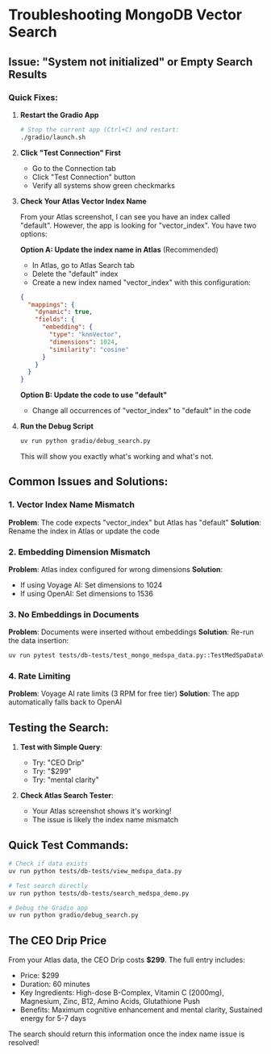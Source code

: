 # Troubleshooting MongoDB Vector Search

## Issue: "System not initialized" or Empty Search Results

### Quick Fixes:

1. **Restart the Gradio App**
   ```bash
   # Stop the current app (Ctrl+C) and restart:
   ./gradio/launch.sh
   ```

2. **Click "Test Connection" First**
   - Go to the Connection tab
   - Click "Test Connection" button
   - Verify all systems show green checkmarks

3. **Check Your Atlas Vector Index Name**
   
   From your Atlas screenshot, I can see you have an index called "default". However, the app is looking for "vector_index". You have two options:

   **Option A: Update the index name in Atlas** (Recommended)
   - In Atlas, go to Atlas Search tab
   - Delete the "default" index
   - Create a new index named "vector_index" with this configuration:
   ```json
   {
     "mappings": {
       "dynamic": true,
       "fields": {
         "embedding": {
           "type": "knnVector",
           "dimensions": 1024,
           "similarity": "cosine"
         }
       }
     }
   }
   ```

   **Option B: Update the code to use "default"**
   - Change all occurrences of "vector_index" to "default" in the code

4. **Run the Debug Script**
   ```bash
   uv run python gradio/debug_search.py
   ```
   This will show you exactly what's working and what's not.

## Common Issues and Solutions:

### 1. Vector Index Name Mismatch
**Problem**: The code expects "vector_index" but Atlas has "default"
**Solution**: Rename the index in Atlas or update the code

### 2. Embedding Dimension Mismatch
**Problem**: Atlas index configured for wrong dimensions
**Solution**: 
- If using Voyage AI: Set dimensions to 1024
- If using OpenAI: Set dimensions to 1536

### 3. No Embeddings in Documents
**Problem**: Documents were inserted without embeddings
**Solution**: Re-run the data insertion:
```bash
uv run pytest tests/db-tests/test_mongo_medspa_data.py::TestMedSpaDataVectorSearch::test_process_medspa_data -v
```

### 4. Rate Limiting
**Problem**: Voyage AI rate limits (3 RPM for free tier)
**Solution**: The app automatically falls back to OpenAI

## Testing the Search:

1. **Test with Simple Query**:
   - Try: "CEO Drip"
   - Try: "$299"
   - Try: "mental clarity"

2. **Check Atlas Search Tester**:
   - Your Atlas screenshot shows it's working!
   - The issue is likely the index name mismatch

## Quick Test Commands:

```bash
# Check if data exists
uv run python tests/db-tests/view_medspa_data.py

# Test search directly
uv run python tests/db-tests/search_medspa_demo.py

# Debug the Gradio app
uv run python gradio/debug_search.py
```

## The CEO Drip Price

From your Atlas data, the CEO Drip costs **$299**. The full entry includes:
- Price: $299
- Duration: 60 minutes
- Key Ingredients: High-dose B-Complex, Vitamin C (2000mg), Magnesium, Zinc, B12, Amino Acids, Glutathione Push
- Benefits: Maximum cognitive enhancement and mental clarity, Sustained energy for 5-7 days

The search should return this information once the index name issue is resolved!